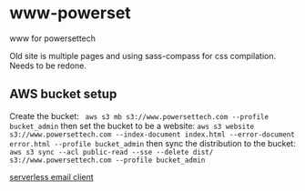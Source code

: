 # www-powerset
www for powersettech

Old site is multiple pages and using sass-compass for css compilation. Needs to be redone.

## AWS bucket setup

Create the bucket: ` aws s3 mb s3://www.powersettech.com --profile bucket_admin`
then set the bucket to be a website: `aws s3 website s3://www.powersettech.com --index-document index.html --error-document error.html --profile bucket_admin`
then sync the distribution to the bucket: `aws s3 sync --acl public-read --sse --delete dist/ s3://www.powersettech.com --profile bucket_admin`



[serverless email client](https://www.cnn.com/2019/02/28/us/pge-camp-fire-responsibility/index.html)